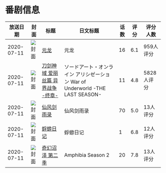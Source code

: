 # 番剧信息

|放送日期|封面|标题|日文标题|话数|评分|评分人数|
|---|---|---|---|---|---|---|
|2020-07-11|![封面](https://lain.bgm.tv/pic/cover/c/75/f3/269546_99W0W.jpg)|[元龙](https://bangumi.tv/subject/269546)|元龙|16|6.1|959人评分|
|2020-07-11|![封面](https://lain.bgm.tv/pic/cover/c/21/a1/292238_u43yn.jpg)|[刀剑神域 爱丽丝篇 异界战争 -终章-](https://bangumi.tv/subject/292238)|ソードアート・オンライン アリシゼーション War of Underworld -THE LAST SEASON-|11|4.8|5828人评分|
|2020-07-11|![封面](https://lain.bgm.tv/pic/cover/c/e9/f3/308950_72UT0.jpg)|[仙风剑雨录](https://bangumi.tv/subject/308950)|仙风剑雨录|70|5.0|13人评分|
|2020-07-11|![封面](https://lain.bgm.tv/pic/cover/c/35/b5/325111_mhYzK.jpg)|[蜉蝣日记](https://bangumi.tv/subject/325111)|蜉蝣日记|1|6.8|12人评分|
|2020-07-11|![封面](https://lain.bgm.tv/pic/cover/c/0e/01/327207_71XKY.jpg)|[奇幻沼泽 第二季](https://bangumi.tv/subject/327207)|Amphibia Season 2|20|7.8|13人评分|
